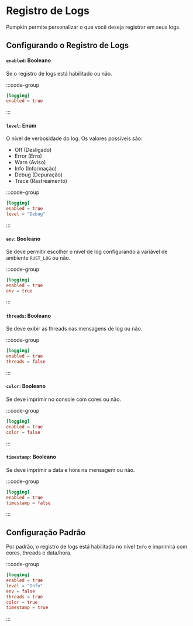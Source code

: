 # Registro de Logs

Pumpkin permite personalizar o que você deseja registrar em seus logs.

## Configurando o Registro de Logs

#### `enabled`: Booleano

Se o registro de logs está habilitado ou não.

:::code-group

```toml [features.toml] {2}
[logging]
enabled = true
```

:::

#### `level`: Enum

O nível de verbosidade do log. Os valores possíveis são:

-   Off (Desligado)
-   Error (Erro)
-   Warn (Aviso)
-   Info (Informação)
-   Debug (Depuração)
-   Trace (Rastreamento)

:::code-group

```toml [features.toml] {3}
[logging]
enabled = true
level = "Debug"
```

:::

#### `env`: Booleano

Se deve permitir escolher o nível de log configurando a variável de ambiente `RUST_LOG` ou não.

:::code-group

```toml [features.toml] {3}
[logging]
enabled = true
env = true
```

:::

#### `threads`: Booleano

Se deve exibir as threads nas mensagens de log ou não.

:::code-group

```toml [features.toml] {3}
[logging]
enabled = true
threads = false
```

:::

#### `color`: Booleano

Se deve imprimir no console com cores ou não.

:::code-group

```toml [features.toml] {3}
[logging]
enabled = true
color = false
```

:::

#### `timestamp`: Booleano

Se deve imprimir a data e hora na mensagem ou não.

:::code-group

```toml [features.toml] {3}
[logging]
enabled = true
timestamp = false
```

:::

## Configuração Padrão

Por padrão, o registro de logs está habilitado no nível `Info` e imprimirá com cores, threads e data/hora.

:::code-group

```toml [features.toml]
[logging]
enabled = true
level = "Info"
env = false
threads = true
color = true
timestamp = true
```

:::
